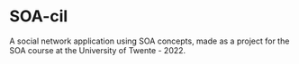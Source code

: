 # SOA-cil

A social network application using SOA concepts, made as a project for the SOA course at the University of Twente - 2022.